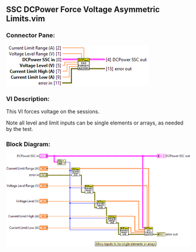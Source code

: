 ## **SSC DCPower Force Voltage Asymmetric Limits.vim**
### Connector Pane:
![alt text](/docs/images/Instrument%20Control/DCPower/SSC%20DCPower/SSC%20DCPower%20Force%20Voltage%20Asymmetric%20Limits.vimc.png "SSC DCPower Force Voltage Asymmetric Limits.vim connector pane")

### VI Description:
This VI forces voltage on the sessions.

Note all level and limit inputs can be single elements or arrays, as needed by the test.

### Block Diagram:
![alt text](/docs/images/Instrument%20Control/DCPower/SSC%20DCPower/SSC%20DCPower%20Force%20Voltage%20Asymmetric%20Limits.vimd.png "SSC DCPower Force Voltage Asymmetric Limits.vim block diagram")
